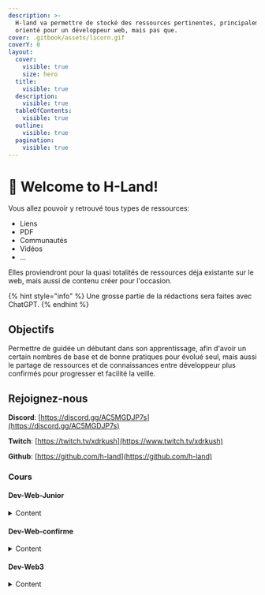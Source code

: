 ```yaml
---
description: >-
  H-land va permettre de stocké des ressources pertinentes, principalement
  orienté pour un développeur web, mais pas que.
cover: .gitbook/assets/licorn.gif
coverY: 0
layout:
  cover:
    visible: true
    size: hero
  title:
    visible: true
  description:
    visible: true
  tableOfContents:
    visible: true
  outline:
    visible: true
  pagination:
    visible: true
---
```


# 👋 Welcome to H-Land!

Vous allez pouvoir y retrouvé tous types de ressources:

* Liens
* PDF
* Communautés
* Vidéos
* ...

Elles proviendront pour la quasi totalités de ressources déja existante sur le web, mais aussi de contenu créer pour l'occasion.

{% hint style="info" %}
Une grosse partie de la rédactions sera faites avec ChatGPT.
{% endhint %}

## Objectifs

Permettre de guidée un débutant dans son apprentissage, afin d'avoir un certain nombres de base et de bonne pratiques pour évolué seul, mais aussi le partage de ressources et de connaissances entre développeur plus confirmés pour progresser et facilité la veille.

## Rejoignez-nous

**Discord**: [https://discord.gg/AC5MGDJP7s](https://discord.gg/AC5MGDJP7s)

**Twitch**: [https://twitch.tv/xdrkush](https://www.twitch.tv/xdrkush)

**Github**: [https://github.com/h-land](https://github.com/h-land)



### Cours

#### Dev-Web-Junior

<details>

<summary>Content</summary>

[**\[00-Intro\]**](guides/dev-web-junior/00-intro.md) Retrouvez les bases du web, les fondamentaux d'internet, en passant par le navigateurs web ...&#x20;

[**\[01-Ecosystem\]**](guides/dev-web-junior/01-ecosystem.md) Retrouvez les outils de bases du développement web, ide, serveur local, ...&#x20;

[**\[02-HTML\]**](guides/dev-web-junior/02-html.md) C'est quoi le balisage (html) ? Comment fonctionne une page web.&#x20;

[**\[03-CSS\]**](guides/dev-web-junior/03-css.md) Les bases flex/grid, positionnement , alignement de vos box, responcive de quoi il s'agit ?&#x20;

[**\[04-JS\]**](guides/dev-web-junior/04-js.md) Le DOM, c'est quoi ? il existe des outils pour nous simplifier la tache ? (jquery, vue, react, ...)&#x20;

[\[05-Sass\] ](guides/dev-web-junior/05-sass.md)Optimisez son style avec sass,scss ? comment ça marche&#x20;

[\[06-Import\]](guides/dev-web-junior/06-import.md) Import de CDN, c'est quoi un framework ? Comment importer des librairy diverse ?&#x20;

[\[07-Back\]](guides/dev-web-junior/07-back.md) Le back-end c'est quoi ? le plus simple pour commencer ? C'est quoi un CRUD ?&#x20;

[\[08-BDD\]](guides/dev-web-junior/08-bdd.md) C'est quoi une BDD (base de donnée) ? à quoi sa sert ?&#x20;

[\[09-API\]](guides/dev-web-junior/09-api.md) API Rest, Web services, ... ? c'est quoi ce charabia ? Qui partage ses outils ?&#x20;

[\[10-Test\]](guides/dev-web-junior/10-test.md) Comment tester notre code ? les outils, les différents test, conceptions, intégrations, production, charge, ...&#x20;

[\[99-Others\]](guides/dev-web-junior/99-others.md) Le SSH ? L'UX/UI ? LightHouse, W3C, Mozilla.Observatory, ... ? Figma ? -&#x20;

[\[DOCS\]](guides/dev-web-junior/docs.md) Divers ressources

</details>

#### Dev-Web-confirme

<details>

<summary>Content</summary>

[**\[00-Intro\]**](guides/dev-web-avance/00-intro.md) Le métier de développeur web ? sont réseaux d'action, sa mentalité, ... ? est-il obligé de codé ?

[**\[01-Ecosystem\]**](guides/dev-web-avance/01-ecosystem.md) Quels sont les bases pour entrée en faire sont métier ? Codeur, scrum master, Product owner ?

[**\[02-Front\]**](guides/dev-web-avance/02-front.md) Quels sont les outils front à connaitre pour entrée sur le marché du developpement ?

[**\[03-Back\]**](guides/dev-web-avance/03-back.md) Comment choisir sa stack de départ ? NodeJS, Php, Rust ?

[**\[04-Typescript\]**](guides/dev-web-avance/04-typescript.md) Est-il vraiment utile ? Pourquoi rajouter une couche sur JS ?

[**\[05-MVC\]**](guides/dev-web-avance/05-mvc.md) MERN VS MEVN ? C'est quoi ? Comment les utiliser, les optimiser, les sécurisées ?

[**\[06-WebSocket\]**](guides/dev-web-avance/06-websocket.md) Socket.io, c'est quoi ? Quels est ça force ? Qui l'utilise ?

[**\[07-SEC\]**](guides/dev-web-avance/07-security.md) Quels sont les règles à respecter pour sécuriser sont outils, website, bot, application ?

[**\[08-Prod\]**](guides/dev-web-avance/08-production.md) Comment mettre en prod mon site ? les outils ? le Serveur ? anticipé certain problème (automatisation)

[**\[99-Others\]**](guides/dev-web-avance/99-others.md) Tdd, Docker, patern, la gestion de projet, UML, kanban, gantt, Conception de BDD, Architecture Complexe, ... -&#x20;

[**\[DOCS\]**](guides/dev-web-avance/docs.md) Divers ressources

</details>

#### Dev-Web3

<details>

<summary>Content</summary>

[**\[00-Intro\]**](guides/dev-web3/00-intro.md) C'est quoi le Web1, Web2 et le Web3 ? D'ou ça vient ? quel problematique résout il vraiment ? Y a t'il un avenir ?

[**\[01-Ecosystem\]**](guides/dev-web3/01-ecosystem.md) Blockchain (& Testnet), Smart-contract, Bridge, Defi, DAO, ... c'est quoi ses truc de geek ? Les outils ?

[**\[02-SMARTCONTRACT\]**](guides/dev-web3/02-smart-contract.md) C'est quoi un smart-contract ? Les standarts de base, erc20, erc721, erc1155, ... ?&#x20;

[**\[03-SOLIDITY\]**](guides/dev-web3/03-solidity.md) C'est quoi le solidity ? Comment l'utiliser ? c'est quoi l'EVM ?&#x20;

[**\[04-TOOLS\]**](guides/dev-web3/04-tools.md) Quels sont les outils à utiliser dans le web3 ? hardhat, truffle, foundry, oppenzepplin, infura, metamask, ... ?&#x20;

[**\[05-BASIC\]**](guides/dev-web3/05-basic.md) Comment créer un token, et faire des échanges avec sur une DAPP ? dev local&#x20;

[**\[06-DAPP\]**](guides/dev-web3/06-dapp.md) C'est quoi une DAPP ? Comment la construire ? Quels sont ses points faibles/forts ?&#x20;

[**\[07-TEST\]**](guides/dev-web3/07-test.md) Comment réaliser les test unitaire avec chaï, mocha, ethers, ... ?&#x20;

[**\[08-MULTICONTRAT\]**](guides/dev-web3/08-multi-contrat.md) Comment rassemblé plusieurs contrat ensemble ? fixé un prix erc20 sur un erc721 ou erc1155 ?&#x20;

[**\[09-SECURITY\]**](guides/dev-web3/09-security.md) Comprendre l'exploitation de certaines failles, re-entrancy, gas-out-limit, ...&#x20;

[**\[10-ADVANCED\]**](guides/dev-web3/10-advanced.md) Créer une DAPP multi-contrat, avec les test, le deploy et intéragir avec le/les contrats.&#x20;

[**\[99-Others\]** ](guides/dev-web3/99-others.md)Divers sujets tel que le pattern diamond, DAO, ...

[**\[DOCS\]**](guides/dev-web3/docs.md) Divers ressources

</details>


